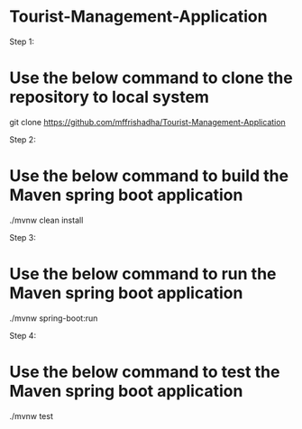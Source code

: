 # Tourist-Management-Application

Step 1:
# Use the below command to clone the repository to local system
git clone https://github.com/mffrishadha/Tourist-Management-Application

Step 2:
# Use the below command to build the Maven spring boot application
./mvnw clean install

Step 3:
# Use the below command to run the Maven spring boot application
./mvnw spring-boot:run

Step 4:
# Use the below command to test the Maven spring boot application
./mvnw test

